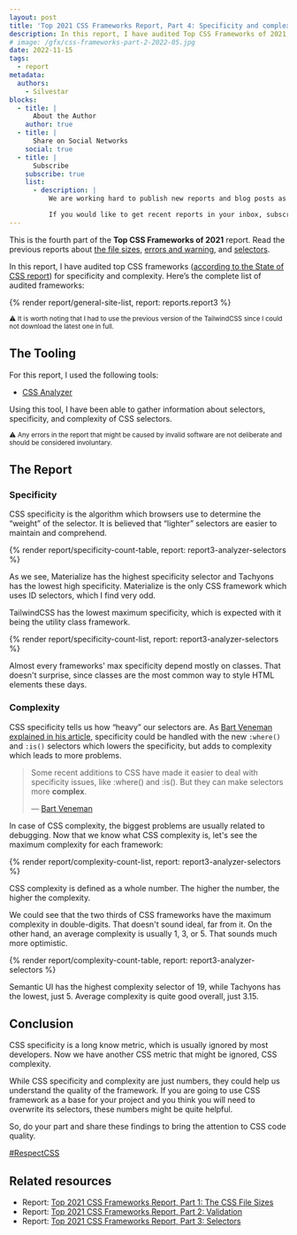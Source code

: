 ```yaml
---
layout: post
title: 'Top 2021 CSS Frameworks Report, Part 4: Specificity and complexity'
description: In this report, I have audited Top CSS Frameworks of 2021, according to the State of CSS report, for specificity and complexity.
# image: /gfx/css-frameworks-part-2-2022-05.jpg
date: 2022-11-15
tags:
  - report
metadata:
  authors:
    - Silvestar
blocks:
  - title: |
      About the Author
    author: true
  - title: |
      Share on Social Networks
    social: true
  - title: |
      Subscribe
    subscribe: true
    list:
      - description: |
          We are working hard to publish new reports and blog posts as soon as possible.

          If you would like to get recent reports in your inbox, subscribe here!
---
```


This is the fourth part of the **Top CSS Frameworks of 2021** report. Read the previous reports about [the file sizes](/reports/css-frameworks-part-1-2022-02/), [errors and warning](/reports/css-frameworks-part-2-2022-05/), and [selectors](/reports/css-frameworks-part-3-2022-10/).

In this report, I have audited top CSS frameworks ([according to the State of CSS report](https://2021.stateofcss.com/en-US/technologies/css-frameworks)) for specificity and complexity. Here’s the complete list of audited frameworks:

{% render report/general-site-list, report: reports.report3 %}

<small>⚠️ It is worth noting that I had to use the previous version of the TailwindCSS since I could not download the latest one in full.</small>

## The Tooling

For this report, I used the following tools:

- [CSS Analyzer](https://www.npmjs.com/package/@projectwallace/css-analyzer)

Using this tool, I have been able to gather information about selectors, specificity, and complexity of CSS selectors.

<small>⚠️ Any errors in the report that might be caused by invalid software are not deliberate and should be considered involuntary.</small>

## The Report
### Specificity

CSS specificity is the algorithm which browsers use to determine the “weight” of the selector. It is believed that “lighter” selectors are easier to maintain and comprehend.

{% render report/specificity-count-table, report: report3-analyzer-selectors %}

As we see, Materialize has the highest specificity selector and Tachyons has the lowest high specificity. Materialize is the only CSS framework which uses ID selectors, which I find very odd.

TailwindCSS has the lowest maximum specificity, which is expected with it being the utility class framework.

{% render report/specificity-count-list, report: report3-analyzer-selectors %}

Almost every frameworks' max specificity depend mostly on classes. That doesn't surprise, since classes are the most common way to style HTML elements these days.

### Complexity

CSS specificity tells us how “heavy” our selectors are. As [Bart Veneman explained in his article](https://www.projectwallace.com/blog/css-complexity), specificity could be handled with the new `:where()` and `:is()` selectors which lowers the specificity, but adds to complexity which leads to more problems.

> Some recent additions to CSS have made it easier to deal with specificity issues, like :where() and :is(). But they can make selectors more **complex**.
>
> — [Bart Veneman](https://www.projectwallace.com/blog/css-complexity)

In case of CSS complexity, the biggest problems are usually related to debugging. Now that we know what CSS complexity is, let's see the maximum complexity for each framework:

{% render report/complexity-count-list, report: report3-analyzer-selectors %}


CSS complexity is defined as a whole number. The higher the number, the higher the complexity.

We could see that the two thirds of CSS frameworks have the maximum complexity in double-digits. That doesn't sound ideal, far from it. On the other hand, an average complexity is usually 1, 3, or 5. That sounds much more optimistic.

{% render report/complexity-count-table, report: report3-analyzer-selectors %}

Semantic UI has the highest complexity selector of 19, while Tachyons has the lowest, just 5. Average complexity is quite good overall, just 3.15.

## Conclusion

CSS specificity is a long know metric, which is usually ignored by most developers. Now we have another CSS metric that might be ignored, CSS complexity.

While CSS specificity and complexity are just numbers, they could help us understand the quality of the framework. If you are going to use CSS framework as a base for your project and you think you will need to overwrite its selectors, these numbers might be quite helpful.

So, do your part and share these findings to bring the attention to CSS code quality.

[#RespectCSS](https://twitter.com/search?q=%23RespectCSS&src=typed_query)

## Related resources

- Report: [Top 2021 CSS Frameworks Report, Part 1: The CSS File Sizes](/reports/css-frameworks-part-1-2022-02/)
- Report: [Top 2021 CSS Frameworks Report, Part 2: Validation](/reports/css-frameworks-part-2-2022-05/)
- Report: [Top 2021 CSS Frameworks Report, Part 3: Selectors](/reports/css-frameworks-part-3-2022-10/)
